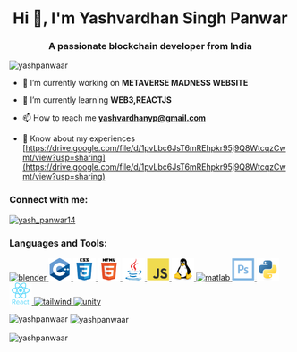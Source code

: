 <h1 align="center">Hi 👋, I'm Yashvardhan Singh Panwar</h1>
<h3 align="center">A passionate blockchain developer from India</h3>

<p align="left"> <img src="https://komarev.com/ghpvc/?username=yashpanwaar&label=Profile%20views&color=0e75b6&style=flat" alt="yashpanwaar" /> </p>

- 🔭 I’m currently working on **METAVERSE MADNESS WEBSITE**

- 🌱 I’m currently learning **WEB3,REACTJS**

- 📫 How to reach me **yashvardhanyp@gmail.com**

- 📄 Know about my experiences [https://drive.google.com/file/d/1pvLbc6JsT6mREhpkr95j9Q8WtcqzCwmt/view?usp=sharing](https://drive.google.com/file/d/1pvLbc6JsT6mREhpkr95j9Q8WtcqzCwmt/view?usp=sharing)

<h3 align="left">Connect with me:</h3>
<p align="left">
<a href="https://instagram.com/yash_panwar14" target="blank"><img align="center" src="https://raw.githubusercontent.com/rahuldkjain/github-profile-readme-generator/master/src/images/icons/Social/instagram.svg" alt="yash_panwar14" height="30" width="40" /></a>
</p>

<h3 align="left">Languages and Tools:</h3>
<p align="left"> <a href="https://www.blender.org/" target="_blank" rel="noreferrer"> <img src="https://download.blender.org/branding/community/blender_community_badge_white.svg" alt="blender" width="40" height="40"/> </a> <a href="https://www.w3schools.com/cpp/" target="_blank" rel="noreferrer"> <img src="https://raw.githubusercontent.com/devicons/devicon/master/icons/cplusplus/cplusplus-original.svg" alt="cplusplus" width="40" height="40"/> </a> <a href="https://www.w3schools.com/css/" target="_blank" rel="noreferrer"> <img src="https://raw.githubusercontent.com/devicons/devicon/master/icons/css3/css3-original-wordmark.svg" alt="css3" width="40" height="40"/> </a> <a href="https://www.w3.org/html/" target="_blank" rel="noreferrer"> <img src="https://raw.githubusercontent.com/devicons/devicon/master/icons/html5/html5-original-wordmark.svg" alt="html5" width="40" height="40"/> </a> <a href="https://www.java.com" target="_blank" rel="noreferrer"> <img src="https://raw.githubusercontent.com/devicons/devicon/master/icons/java/java-original.svg" alt="java" width="40" height="40"/> </a> <a href="https://developer.mozilla.org/en-US/docs/Web/JavaScript" target="_blank" rel="noreferrer"> <img src="https://raw.githubusercontent.com/devicons/devicon/master/icons/javascript/javascript-original.svg" alt="javascript" width="40" height="40"/> </a> <a href="https://www.linux.org/" target="_blank" rel="noreferrer"> <img src="https://raw.githubusercontent.com/devicons/devicon/master/icons/linux/linux-original.svg" alt="linux" width="40" height="40"/> </a> <a href="https://www.mathworks.com/" target="_blank" rel="noreferrer"> <img src="https://upload.wikimedia.org/wikipedia/commons/2/21/Matlab_Logo.png" alt="matlab" width="40" height="40"/> </a> <a href="https://www.photoshop.com/en" target="_blank" rel="noreferrer"> <img src="https://raw.githubusercontent.com/devicons/devicon/master/icons/photoshop/photoshop-line.svg" alt="photoshop" width="40" height="40"/> </a> <a href="https://www.python.org" target="_blank" rel="noreferrer"> <img src="https://raw.githubusercontent.com/devicons/devicon/master/icons/python/python-original.svg" alt="python" width="40" height="40"/> </a> <a href="https://reactjs.org/" target="_blank" rel="noreferrer"> <img src="https://raw.githubusercontent.com/devicons/devicon/master/icons/react/react-original-wordmark.svg" alt="react" width="40" height="40"/> </a> <a href="https://tailwindcss.com/" target="_blank" rel="noreferrer"> <img src="https://www.vectorlogo.zone/logos/tailwindcss/tailwindcss-icon.svg" alt="tailwind" width="40" height="40"/> </a> <a href="https://unity.com/" target="_blank" rel="noreferrer"> <img src="https://www.vectorlogo.zone/logos/unity3d/unity3d-icon.svg" alt="unity" width="40" height="40"/> </a> </p>

<p><img align="left" src="https://github-readme-stats.vercel.app/api/top-langs?username=yashpanwaar&show_icons=true&locale=en&layout=compact" alt="yashpanwaar" /></p>

<p>&nbsp;<img align="center" src="https://github-readme-stats.vercel.app/api?username=yashpanwaar&show_icons=true&locale=en" alt="yashpanwaar" /></p>

<p><img align="center" src="https://github-readme-streak-stats.herokuapp.com/?user=yashpanwaar&" alt="yashpanwaar" /></p>
